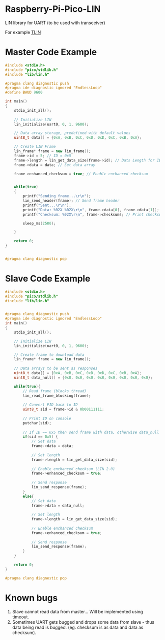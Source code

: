 # Raspberry-Pi-Pico-LIN
LIN library for UART (to be used with transceiver)

For example [TLIN](https://www.ti.com/store/ti/en/p/product/?p=TLIN2029DRQ1&utm_source=google&utm_medium=cpc&utm_campaign=asc-null-null-OPN_EN-cpc-store-google-wwe&utm_content=Device&ds_k=TLIN2029DRQ1&DCM=yes&gclid=CjwKCAjwm7mEBhBsEiwA_of-TAKlG2J9qPjvqYHOgww9pG8lpJY5LOO7HmK3Xh_q1XpcVLn3b2mDDhoC980QAvD_BwE&gclsrc=aw.ds) 

# Master Code Example
```cpp
#include <stdio.h>
#include "pico/stdlib.h"
#include "lib/lin.h"

#pragma clang diagnostic push
#pragma ide diagnostic ignored "EndlessLoop"
#define BAUD 9600

int main()
{
    stdio_init_all();
    
    // Initialize LIN
    lin_initialize(uart0, 0, 1, 9600);

    // Data array storage, predefined with default values
    uint8_t data[] = {0xA, 0xB, 0xC, 0xD, 0xD, 0xC, 0xB, 0xA};

    // Create LIN Frame
    lin_frame* frame = new lin_frame();
    frame->id = 5; // ID = 0x5
    frame->length = lin_get_data_size(frame->id); // Data Length for ID acc. to LIN 2.0 - 2 bytes
    frame->data = data; // Set data array

    frame->enhanced_checksum = true; // Enable enchanced checksum


    while(true)
    {
        printf("Sending frame...\r\n");
        lin_send_header(frame); // Send frame header
        printf("Sent...\r\n");
        printf("Data: %02X %02X\r\n", frame->data[0], frame->data[1]); // Debug 2B of data
        printf("Checksum: %02X\r\n", frame->checksum); // Print checksum

        sleep_ms(2500);

    }

    return 0;
}


#pragma clang diagnostic pop
```

# Slave Code Example
```cpp
#include <stdio.h>
#include "pico/stdlib.h"
#include "lib/lin.h"


#pragma clang diagnostic push
#pragma ide diagnostic ignored "EndlessLoop"
int main()
{
    stdio_init_all();

    // Initialize LIN
    lin_initialize(uart0, 0, 1, 9600);

    // Create frame to download data
    lin_frame* frame = new lin_frame();
    
    // Data arrays to be sent as responses
    uint8_t data[] = {0xA, 0xB, 0xC, 0xD, 0xD, 0xC, 0xB, 0xA};
    uint8_t data_null[] = {0x0, 0x0, 0x0, 0x0, 0x0, 0x0, 0x0, 0x0};

    while(true){
        // Read frame (blocks thread)
        lin_read_frame_blocking(frame);
    
        // Convert PID back to ID
        uint8_t sid = frame->id & 0b00111111;
        
        // Print ID on console
        putchar(sid);
        
        // If ID == 0x5 then send frame with data, otherwise data_null
        if(sid == 0x5) {
            // Set data
            frame->data = data;
            
            // Set length
            frame->length = lin_get_data_size(sid);
            
            // Enable enchanced checksum (LIN 2.0)
            frame->enhanced_checksum = true;
            
            // Send response
            lin_send_response(frame);
        }
        else{
            // Set data            
            frame->data = data_null;
            
            // Set length
            frame->length = lin_get_data_size(sid);
            
            // Enable enchanced checksum
            frame->enhanced_checksum = true;
            
            // Send response
            lin_send_response(frame);
        }
    }

    return 0;
}

#pragma clang diagnostic pop
```

# Known bugs
1. Slave cannot read data from master... Will be implemented using timeout.
2. Sometimes UART gets bugged and drops some data from slave - thus data being read is bugged. (eg. checksum is as data and data as checksum).
